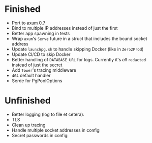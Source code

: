 # Finished
* Port to [axum 0.7](https://tokio.rs/blog/2023-11-27-announcing-axum-0-7-0)
* Bind to multiple IP addresses instead of just the first
* Better app spawning in tests
* Wrap `axum`'s `Serve` future in a struct that includes the bound socket address
* Update `launchpg.sh` to handle skipping Docker (like in `Zero2Prod`)
* Update CI/CD to skip Docker
* Better handling of `DATABASE_URL` for logs. Currently it's _all_ `redacted` instead of just the secret
* Add `Tower`'s tracing middleware
* `404` default handler
* Serde for PgPoolOptions

# Unfinished
* Better logging (log to file et cetera).
* TLS
* Clean up tracing
* Handle multiple socket addresses in config
* Secret passwords in config
